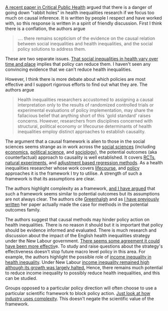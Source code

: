 [A recent paper in Critical Public Health](https://cogentoa.tandfonline.com/doi/full/10.1080/09581596.2022.2036701) argued that there is a danger of going down "rabbit holes" in health inequalities research if we focus too much on causal inference. It is written by people I respect and have worked with, so this response is written in a spirit of friendly discussion. First I think there is a conflation, the authors argue

> .... there remains scepticism of the evidence on the causal relation between social inequalities and health inequalities, and the social policy solutions to address them.

These are two separate issues. [That social inequalities in health vary over time and place](https://journals.plos.org/plosmedicine/article?id=10.1371/journal.pmed.0050046) implies that policy can reduce them. I haven't seen any convincing evidence that we can't reduce health inequalities.

However, I think there is more debate about which policies are most effective and I support rigorous efforts to find out what they are. The authors argue

> Health inequalities researchers accustomed to assigning a causal interpretation only to the results of randomized controlled trials or experimental evaluations of policy implementation, may share the fallacious belief that anything short of this 'gold standard' raises concerns. However, researchers from disciplines concerned with structural, political economy or lifecourse determinants of health inequalities employ distinct approaches to establish causality.

The argument that a causal framework is alien to those in the social sciences seems strange as in work across the [social sciences](https://www.cambridge.org/core/books/causal-inference-for-statistics-social-and-biomedical-sciences/71126BE90C58F1A431FE9B2DD07938AB) (including [economics](http://www.masteringmetrics.com/), [political science](https://books.google.co.uk/books?id=RFMgEAAAQBAJ&dq=Designing+Social+Inquiry), and [sociology](https://www.cambridge.org/catalogue/catalogue.asp?isbn=9781107065079)), the potential outcomes (aka counterfactual) approach to causality is well established. It covers [RCTs](https://www.cambridge.org/core/books/causal-inference-for-statistics-social-and-biomedical-sciences/71126BE90C58F1A431FE9B2DD07938AB), [natural experiments,](http://www.masteringmetrics.com/) and [adjustment based regression methods](https://www.hsph.harvard.edu/miguel-hernan/causal-inference-book/). As a health inequalities researcher whose work covers [lifecourse](https://academic.oup.com/ije/article/46/3/1057/2670632?login=false), and [policy](https://bmcmedicine.biomedcentral.com/articles/10.1186/s12916-020-01536-7) approaches it is the framework I try to utilise. A strength of such a framework is that its assumptions are clear.

The authors highlight complexity as a framework, [and I have argued](Putting%20economic%20policy%20in%20service%20of%20“health%20for%20all”) that such a framework seems similar to potential outcomes but its assumptions are not always clear. The authors cite [Greenhalgh](https://journals.plos.org/plosmedicine/article?id=10.1371/journal.pmed.1003266) and as [I have previously written](https://journals.plos.org/plosmedicine/article/comment?id=10.1371/annotation/e3bd1594-0d00-4b43-abb7-9ac62c70d4df) her paper actually made the case for methods in the potential outcomes family.

The authors suggest that causal methods may hinder policy action on health inequalities. There is no reason it should but it is important that policy should be evidence informed and evaluated. There is much research and discussion about the impact of the English health inequalities strategy under the New Labour government. [There seems some agreement it could have been more effectiv](https://twitter.com/juliaflynch/status/1490818063540883458)e. To study and raise questions about the strategy's effectiveness doesn't stop future macro level policy in this area. For example, the authors highlight the possible role of [income inequality in health inequality](https://www.sciencedirect.com/science/article/abs/pii/S0277953614008399?via%3Dihub). Under New Labour [income inequality remained high although its growth was largely halted.](https://doi.org/10.1093/oxrep/grt008) Hence, there remains much potential to reduce income inequality to possibly reduce health inequalities, and this can be studied.

Groups opposed to a particular policy direction will often choose to use a particular scientific framework to block policy action. [Just look at how industry uses complexity](https://jech.bmj.com/content/jech/71/11/1078.full.pdf). This doesn't negate the scientific value of the framework.
